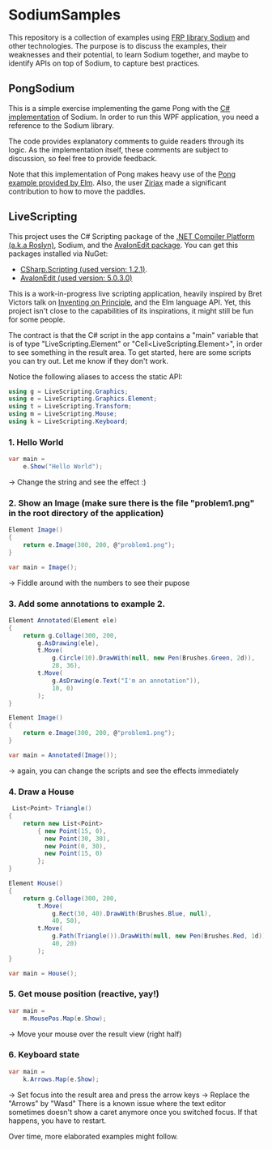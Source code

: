 # SodiumSamples

This repository is a collection of examples using [FRP library Sodium](https://github.com/SodiumFRP/sodium) and other technologies.
The purpose is to discuss the examples, their weaknesses and their potential, to learn Sodium together, and maybe to identify APIs on top of Sodium, to capture best practices.

## PongSodium

This is a simple exercise implementing the game Pong with the [C# implementation](https://github.com/SodiumFRP/sodium/tree/master/c%23) of Sodium.
In order to run this WPF application, you need a reference to the Sodium library.

The code provides explanatory comments to guide readers through its logic. As the implementation itself, these comments are subject to discussion, so feel free to provide feedback.

Note that this implementation of Pong makes heavy use of the [Pong example provided by Elm](http://elm-lang.org/examples/pong).
Also, the user [Ziriax](https://github.com/Ziriax) made a significant contribution to how to move the paddles.

## LiveScripting

This project uses the C# Scripting package of the [.NET Compiler Platform (a.k.a Roslyn)](https://github.com/dotnet/roslyn), Sodium, and the [AvalonEdit package](https://github.com/icsharpcode/AvalonEdit). 
You can get this packages installed via NuGet:
- [CSharp.Scripting (used version: 1.2.1)](https://www.nuget.org/packages/Microsoft.CodeAnalysis.CSharp.Scripting).
- [AvalonEdit (used version: 5.0.3.0)](https://www.nuget.org/packages/AvalonEdit)

This is a work-in-progress live scripting application, heavily inspired by Bret Victors talk on [Inventing on Principle](https://www.youtube.com/watch?v=EGqwXt90ZqA), and the Elm language API.
Yet, this project isn't close to the capabilities of its inspirations, it might still be fun for some people. 

The contract is that the C# script in the app contains a "main" variable that is of type "LiveScripting.Element" or "Cell<LiveScripting.Element>", in order to see something in the result area.
To get started, here are some scripts you can try out. Let me know if they don't work.

Notice the following aliases to access the static API:
```csharp
using g = LiveScripting.Graphics;
using e = LiveScripting.Graphics.Element;
using t = LiveScripting.Transform;
using m = LiveScripting.Mouse;
using k = LiveScripting.Keyboard;
```

### 1. Hello World
```csharp
var main = 
    e.Show("Hello World"); 
```
-> Change the string and see the effect :)


### 2. Show an Image (make sure there is the file "problem1.png" in the root directory of the application)
```csharp
Element Image() 
{
    return e.Image(300, 200, @"problem1.png");
}

var main = Image();
```
-> Fiddle around with the numbers to see their pupose


### 3. Add some annotations to example 2.
```csharp
Element Annotated(Element ele) 
{
	return g.Collage(300, 200,
		g.AsDrawing(ele),
		t.Move(
			g.Circle(10).DrawWith(null, new Pen(Brushes.Green, 2d)),
			28, 36),
		t.Move(
			g.AsDrawing(e.Text("I'm an annotation")),
			10, 0)
		);
}

Element Image() 
{
	return e.Image(300, 200, @"problem1.png");
}

var main = Annotated(Image());
```
-> again, you can change the scripts and see the effects immediately


### 4. Draw a House
```csharp
 List<Point> Triangle() 
{
    return new List<Point> 
        { new Point(15, 0), 
          new Point(30, 30), 
          new Point(0, 30), 
          new Point(15, 0)
        };
}

Element House() 
{
    return g.Collage(300, 200,
        t.Move(
            g.Rect(30, 40).DrawWith(Brushes.Blue, null),
            40, 50),
        t.Move(
            g.Path(Triangle()).DrawWith(null, new Pen(Brushes.Red, 1d)),
            40, 20)
        );
}

var main = House();
```

### 5. Get mouse position (reactive, yay!)
```csharp
var main =
	m.MousePos.Map(e.Show);
```
-> Move your mouse over the result view (right half)


### 6. Keyboard state
```csharp
var main =
	k.Arrows.Map(e.Show);
```
-> Set focus into the result area and press the arrow keys
-> Replace the "Arrows" by "Wasd"
There is a known issue where the text editor sometimes doesn't show a caret anymore once you switched focus. If that happens, you have to restart.

 

Over time, more elaborated examples might follow.